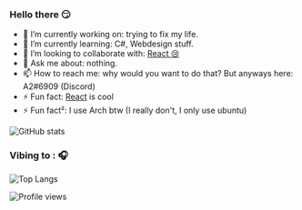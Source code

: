 ### Hello there 😏


- 🔭 I’m currently working on: trying to fix my life.
- 🌱 I’m currently learning: C#, Webdesign stuff.
- 👯 I’m looking to collaborate with: [React 😢](https://github.com/reactdev1337)
- 💬 Ask me about: nothing.
- 📫 How to reach me: why would you want to do that? But anyways here: A2#6909 (Discord)
- ⚡ Fun fact: [React](https://github.com/reactdev1337) is cool
- ⚡ Fun fact²: I use Arch btw (I really don't, I only use ubuntu)

![GitHub stats](https://github-readme-stats.vercel.app/api?username=A2uma0&show_icons=true&theme=react)
<br>

### Vibing to : 🎧 


![Top Langs](https://github-readme-stats.vercel.app/api/top-langs/?username=A2uma0&layout=compact&theme=react)

![Profile views](https://gpvc.arturio.dev/A2uma0)
